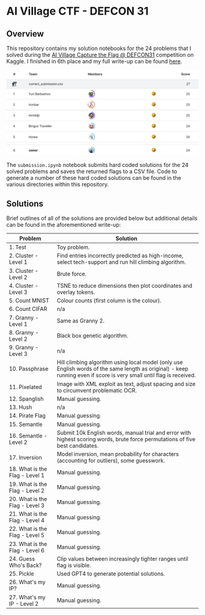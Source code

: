 # AI Village CTF - DEFCON 31

## Overview

This repository contains my solution notebooks for the 24 problems that I solved during the [AI Village Capture the Flag @ DEFCON31](https://www.kaggle.com/competitions/ai-village-capture-the-flag-defcon31/overview) competition on Kaggle. I finished in 6th place and my full write-up can be found [here](https://www.kaggle.com/competitions/ai-village-capture-the-flag-defcon31/discussion/454471).

![leaderboard](./images/leaderboard.png)

The `submission.ipynb` notebook submits hard coded solutions for the 24 solved problems and saves the returned flags to a CSV file. Code to generate a number of these hard coded solutions can be found in the various directories within this repository.

## Solutions

Brief outlines of all of the solutions are provided below but additional details can be found in the aforementioned write-up:

| Problem | Solution |
| --- | --- |
| 1. Test | Toy problem. |
| 2. Cluster - Level 1 | Find entries incorrectly predicted as high-income, select tech-support and run hill climbing algorithm. |
| 3. Cluster - Level 2 | Brute force. |
| 4. Cluster - Level 3 | TSNE to reduce dimensions then plot coordinates and overlay tokens. |
| 5. Count MNIST | Colour counts (first column is the colour). |
| 6. Count CIFAR | n/a |
| 7. Granny - Level 1 | Same as Granny 2. |
| 8. Granny - Level 2 | Black box genetic algorithm. |
| 9. Granny - Level 3 | n/a |
| 10. Passphrase | Hill climbing algorithm using local model (only use English words of the same length as original) - keep running even if score is very small until flag is received. |
| 11. Pixelated | Image with XML exploit as text, adjust spacing and size to circumvent problematic OCR. |
| 12. Spanglish | Manual guessing. |
| 13. Hush | n/a |
| 14. Pirate Flag | Manual guessing. |
| 15. Semantle | Manual guessing. |
| 16. Semantle - Level 2 | Submit 10k English words, manual trial and error with highest scoring words, brute force permutations of five best candidates. |
| 17. Inversion | Model inversion, mean probability for characters (accounting for outliers), some guesswork. |
| 18. What is the Flag - Level 1 | Manual guessing. |
| 19. What is the Flag - Level 2 | Manual guessing. |
| 20. What is the Flag - Level 3 | Manual guessing. |
| 21. What is the Flag - Level 4 | Manual guessing. |
| 22. What is the Flag - Level 5 | Manual guessing. |
| 23. What is the Flag - Level 6 | Manual guessing. |
| 24. Guess Who's Back? | Clip values between increasingly tighter ranges until flag is visible. |
| 25. Pickle | Used GPT4 to generate potential solutions. |
| 26. What's my IP? | Manual guessing. |
| 27. What's my IP - Level 2 | Manual guessing. |
